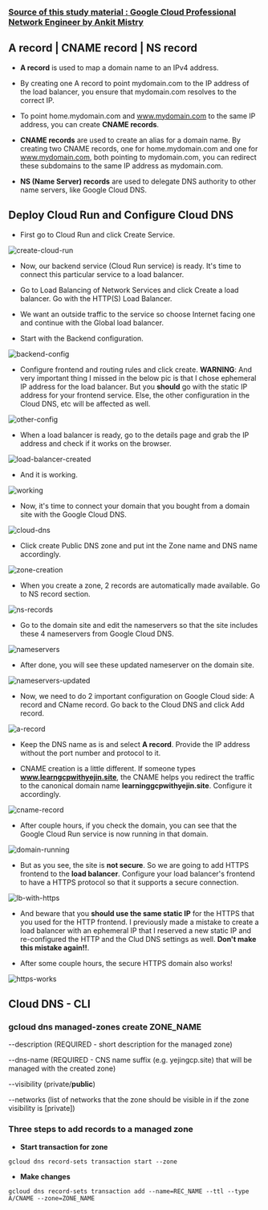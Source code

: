 ### [Source of this study material : Google Cloud Professional Network Engineer by Ankit Mistry](https://www.udemy.com/course/google-cloud-networking/)


## A record | CNAME record | NS record

- **A record** is used to map a domain name to an IPv4 address. 

- By creating one A record to point mydomain.com to the IP address of the load balancer, you ensure that mydomain.com resolves to the correct IP. 

- To point home.mydomain.com and www.mydomain.com to the same IP address, you can create **CNAME records**. 

- **CNAME records** are used to create an alias for a domain name. By creating two CNAME records, one for home.mydomain.com and one for www.mydomain.com, both pointing to mydomain.com, you can redirect these subdomains to the same IP address as mydomain.com.

- **NS (Name Server) records** are used to delegate DNS authority to other name servers, like Google Cloud DNS.



## Deploy Cloud Run and Configure Cloud DNS

- First go to Cloud Run and click Create Service.


![create-cloud-run](/GCP_pictures/Study-logs/Networking-Advanced4/create-cloud-run.PNG "Create a Cloud Run default service")


- Now, our backend service (Cloud Run service) is ready. It's time to connect this particular service to a load balancer.


- Go to Load Balancing of Network Services and click Create a load balancer. Go with the HTTP(S) Load Balancer. 


- We want an outside traffic to the service so choose Internet facing one and continue with the Global load balancer.


- Start with the Backend configuration.


![backend-config](/GCP_pictures/Study-logs/Networking-Advanced4/backend-config.PNG "Backend configuration")


- Configure frontend and routing rules and click create. **WARNING**: And very important thing I missed in the below pic is that I chose ephemeral IP address for the load balancer. But you **should** go with the static IP address for your frontend service. Else, the other configuration in the Cloud DNS, etc will be affected as well.


![other-config](/GCP_pictures/Study-logs/Networking-Advanced4/other-config.PNG "Ohter configuration")


- When a load balancer is ready, go to the details page and grab the IP address and check if it works on the browser.


![load-balancer-created](/GCP_pictures/Study-logs/Networking-Advanced4/load-balancer-created.PNG "Load Balancer created")


- And it is working. 


![working](/GCP_pictures/Study-logs/Networking-Advanced4/working.PNG "Load Balancer working")



- Now, it's time to connect your domain that you bought from a domain site with the Google Cloud DNS.


![cloud-dns](/GCP_pictures/Study-logs/Networking-Advanced4/create-dns-zone.PNG "Create a DNS zone")


- Click create Public DNS zone and put int the Zone name and DNS name accordingly.


![zone-creation](/GCP_pictures/Study-logs/Networking-Advanced4/zone-creation.PNG "Zone creation")


- When you create a zone, 2 records are automatically made available. Go to NS record section.


![ns-records](/GCP_pictures/Study-logs/Networking-Advanced4/ns-records.PNG "NS records")


- Go to the domain site and edit the nameservers so that the site includes these 4 nameservers from Google Cloud DNS.


![nameservers](/GCP_pictures/Study-logs/Networking-Advanced4/edit-nameservers.PNG "Edit Nameservers")


- After done, you will see these updated nameserver on the domain site.


![nameservers-updated](/GCP_pictures/Study-logs/Networking-Advanced4/nameservers-updated.PNG "Nameservers updated")


- Now, we need to do 2 important configuration on Google Cloud side: A record and CName record. Go back to the Cloud DNS and click Add record.


![a-record](/GCP_pictures/Study-logs/Networking-Advanced4/a-record-creation.PNG "A record creation")


- Keep the DNS name as is and select **A record**. Provide the IP address without the port number and protocol to it.


- CNAME creation is a little different. If someone types **www.learngcpwithyejin.site**, the CNAME helps you redirect the traffic to the canonical domain name **learninggcpwithyejin.site**. Configure it accordingly.


![cname-record](/GCP_pictures/Study-logs/Networking-Advanced4/cname-creation.PNG "CNAME creation")


- After couple hours, if you check the domain, you can see that the Google Cloud Run service is now running in that domain.


![domain-running](/GCP_pictures/Study-logs/Networking-Advanced4/domain-running.PNG "Domain running!")


- But as you see, the site is **not secure**. So we are going to add HTTPS frontend to the **load balancer**. Configure your load balancer's frontend to have a HTTPS protocol so that it supports a secure connection.


![lb-with-https](/GCP_pictures/Study-logs/Networking-Advanced4/lb-with-https.PNG "LB with HTTPS")


- And beware that you **should use the same static IP** for the HTTPS that you used for the HTTP frontend. I previously made a mistake to create a load balancer with an ephemeral IP that I reserved a new static IP and re-configured the HTTP and the Clud DNS settings as well. **Don't make this mistake again!!**.


- After some couple hours, the secure HTTPS domain also works!


![https-works](/GCP_pictures/Study-logs/Networking-Advanced4/https-works.PNG "Secure HTTPS works!")



## Cloud DNS - CLI

### gcloud dns managed-zones create ZONE_NAME

--description (REQUIRED - short description for the managed zone)

--dns-name (REQUIRED - CNS name suffix (e.g. yejingcp.site) that will be managed with the created zone)

--visibility (private/**public**)

--networks (list of networks that the zone should be visible in if the zone visibility is [private])


### Three steps to add records to a managed zone

- **Start transaction for zone**


```
gcloud dns record-sets transaction start --zone
```


- **Make changes**


```
gcloud dns record-sets transaction add --name=REC_NAME --ttl --type A/CNAME --zone=ZONE_NAME 
```








